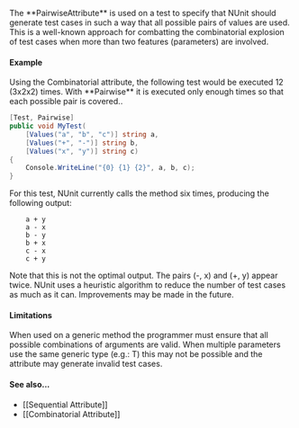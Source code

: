 <p>The **PairwiseAttribute** is used on a test to specify that NUnit should
   generate test cases in such a way that all possible pairs of
   values are used. This is a well-known approach for combatting
   the combinatorial explosion of test cases when more than
   two features (parameters) are involved.
   
#### Example

<p>Using the Combinatorial attribute, the following test would be executed 12 (3x2x2) times.
   With **Pairwise** it is executed only enough times so that each possible pair is covered..

```C#
[Test, Pairwise]
public void MyTest(
    [Values("a", "b", "c")] string a,
    [Values("+", "-")] string b,
    [Values("x", "y")] string c)
{
    Console.WriteLine("{0} {1} {2}", a, b, c);
}
```

<p>For this test, NUnit currently calls the method six times, producing the following output:

```
	a + y
	a - x
	b - y
	b + x
	c - x
	c + y
```

<p>Note that this is not the optimal output. The pairs (-, x) and (+, y)
appear twice. NUnit uses a heuristic algorithm to reduce the number of test cases as much
as it can. Improvements may be made in the future.

#### Limitations

<p>When used on a generic method the programmer must ensure that all
   possible combinations of arguments are valid. When multiple parameters
   use the same generic type (e.g.: T) this may not be possible and the
   attribute may generate invalid test cases.
    
#### See also...
 * [[Sequential Attribute]]
 * [[Combinatorial Attribute]]
